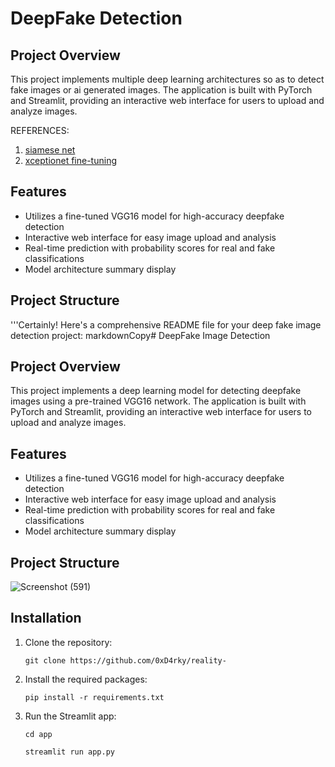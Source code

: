 # DeepFake Detection

## Project Overview
This project implements multiple deep learning architectures so as to detect fake images or ai generated images. The application is built with PyTorch and Streamlit, providing an interactive web interface for users to upload and analyze images.

REFERENCES:

1. [siamese net](https://www.cs.cmu.edu/~rsalakhu/papers/oneshot1.pdf)
2. [xceptionet fine-tuning](https://discuss.pytorch.org/t/xception-finetune/19195)

## Features
- Utilizes a fine-tuned VGG16 model for high-accuracy deepfake detection
- Interactive web interface for easy image upload and analysis
- Real-time prediction with probability scores for real and fake classifications
- Model architecture summary display

## Project Structure
'''Certainly! Here's a comprehensive README file for your deep fake image detection project:
markdownCopy# DeepFake Image Detection

## Project Overview
This project implements a deep learning model for detecting deepfake images using a pre-trained VGG16 network. The application is built with PyTorch and Streamlit, providing an interactive web interface for users to upload and analyze images.

## Features
- Utilizes a fine-tuned VGG16 model for high-accuracy deepfake detection
- Interactive web interface for easy image upload and analysis
- Real-time prediction with probability scores for real and fake classifications
- Model architecture summary display

## Project Structure
![Screenshot (591)](https://github.com/user-attachments/assets/c5425031-b072-4488-96d0-49d941d99023)

## Installation

1. Clone the repository:

   ```
   git clone https://github.com/0xD4rky/reality-
   ```

3. Install the required packages:

   ```
   pip install -r requirements.txt
   ```

5. Run the Streamlit app:

   ```
   cd app
   ```
   ```
   streamlit run app.py
   ```
